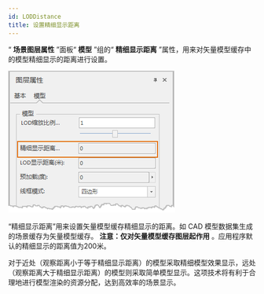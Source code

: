 ```yaml
---
id: LODDistance
title: 设置精细显示距离
---
```

“ **场景图层属性** ”面板“ **模型** ”组的“ **精细显示距离** ”属性，用来对矢量模型缓存中的模型精细显示的距离进行设置。

![](img/LODDistance.png)  
  
“精细显示距离”用来设置矢量模型缓存精细显示的距离。如 CAD 模型数据集生成的场景缓存为矢量模型缓存。 **注意：仅对矢量模型缓存图层起作用**
。应用程序默认的精细显示的距离值为200米。

对于近处（观察距离小于等于精细显示距离）的模型采取精细模型效果显示，远处（观察距离大于精细显示距离）的模型则采取简单模型显示。这项技术将有利于合理地进行模型渲染的资源分配，达到高效率的场景显示。

 

